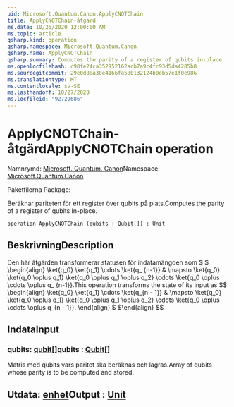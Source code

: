 ```yaml
---
uid: Microsoft.Quantum.Canon.ApplyCNOTChain
title: ApplyCNOTChain-åtgärd
ms.date: 10/26/2020 12:00:00 AM
ms.topic: article
qsharp.kind: operation
qsharp.namespace: Microsoft.Quantum.Canon
qsharp.name: ApplyCNOTChain
qsharp.summary: Computes the parity of a register of qubits in-place.
ms.openlocfilehash: c98fe24ca352952162acb7a9c4fc93d5da4285b8
ms.sourcegitcommit: 29e0d88a30e4166fa580132124b0eb57e1f0e986
ms.translationtype: MT
ms.contentlocale: sv-SE
ms.lasthandoff: 10/27/2020
ms.locfileid: "92729686"
---
```

# <a name="applycnotchain-operation"></a><span data-ttu-id="258be-102">ApplyCNOTChain-åtgärd</span><span class="sxs-lookup"><span data-stu-id="258be-102">ApplyCNOTChain operation</span></span>

<span data-ttu-id="258be-103">Namnrymd: [Microsoft. Quantum. Canon](xref:Microsoft.Quantum.Canon)</span><span class="sxs-lookup"><span data-stu-id="258be-103">Namespace: [Microsoft.Quantum.Canon](xref:Microsoft.Quantum.Canon)</span></span>

<span data-ttu-id="258be-104">Paketfilerna [](https://nuget.org/packages/)</span><span class="sxs-lookup"><span data-stu-id="258be-104">Package: [](https://nuget.org/packages/)</span></span>


<span data-ttu-id="258be-105">Beräknar pariteten för ett register över qubits på plats.</span><span class="sxs-lookup"><span data-stu-id="258be-105">Computes the parity of a register of qubits in-place.</span></span>

```qsharp
operation ApplyCNOTChain (qubits : Qubit[]) : Unit
```


## <a name="description"></a><span data-ttu-id="258be-106">Beskrivning</span><span class="sxs-lookup"><span data-stu-id="258be-106">Description</span></span>

<span data-ttu-id="258be-107">Den här åtgärden transformerar statusen för indatamängden som $ $ \begin{align} \ket{q_0} \ket{q_1} \cdots \ket{q_ {n-1}} & \mapsto \ket{q_0} \ket{q_0 \oplus q_1} \ket{q_0 \oplus q_1 \oplus q_2} \cdots \ket{q_0 \oplus \cdots \oplus q_ {n-1}}.</span><span class="sxs-lookup"><span data-stu-id="258be-107">This operation transforms the state of its input as $$ \begin{align} \ket{q_0} \ket{q_1} \cdots \ket{q_{n - 1}} & \mapsto \ket{q_0} \ket{q_0 \oplus q_1} \ket{q_0 \oplus q_1 \oplus q_2} \cdots \ket{q_0 \oplus \cdots \oplus q_{n - 1}}.</span></span>
<span data-ttu-id="258be-108">\end{align} $ $</span><span class="sxs-lookup"><span data-stu-id="258be-108">\end{align} $$</span></span>

## <a name="input"></a><span data-ttu-id="258be-109">Indata</span><span class="sxs-lookup"><span data-stu-id="258be-109">Input</span></span>

### <a name="qubits--qubit"></a><span data-ttu-id="258be-110">qubits: [qubit](xref:microsoft.quantum.lang-ref.qubit)[]</span><span class="sxs-lookup"><span data-stu-id="258be-110">qubits : [Qubit](xref:microsoft.quantum.lang-ref.qubit)[]</span></span>

<span data-ttu-id="258be-111">Matris med qubits vars paritet ska beräknas och lagras.</span><span class="sxs-lookup"><span data-stu-id="258be-111">Array of qubits whose parity is to be computed and stored.</span></span>



## <a name="output--unit"></a><span data-ttu-id="258be-112">Utdata: [enhet](xref:microsoft.quantum.lang-ref.unit)</span><span class="sxs-lookup"><span data-stu-id="258be-112">Output : [Unit](xref:microsoft.quantum.lang-ref.unit)</span></span>

